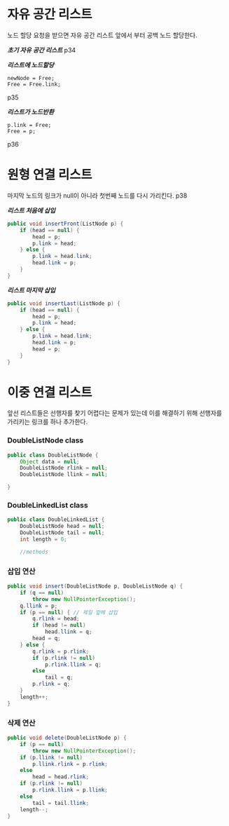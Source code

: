 # 자유 공간 리스트

노드 할당 요청을 받으면 자유 공간 리스트 앞에서 부터 공백 노드 할당한다.

***초기 자유 공간 리스트***
p34

***리스트에 노드할당***
```
newNode = Free;
Free = Free.link;
```
p35

***리스트가 노드반환***
```
p.link = Free;
Free = p;
```
p36

# 원형 연결 리스트
마지막 노드의 링크가 null이 아니라 첫번째 노드를 다시 가리킨다.
p38

***리스트 처음에 삽입***
```java
public void insertFront(ListNode p) {
    if (head == null) {
        head = p;
        p.link = head;
    } else {
        p.link = head.link;
        head.link = p;
    }
}
```
***리스트 마지막 삽입***
```java
public void insertLast(ListNode p) {
    if (head == null) {
        head = p;
        p.link = head;
    } else {
        p.link = head.link;
        head.link = p;
        head = p;
    }
}
```

# 이중 연결 리스트
앞선 리스트들은 선행자를 찾기 어렵다는 문제가 있는데 이를 해결하기 위해 선행자를 가리키는 링크를 하나 추가한다.

### DoubleListNode class
```java
public class DoubleListNode {
    Object data = null;
    DoubleListNode rlink = null;
    DoubleListNode llink = null;

}
```

### DoubleLinkedList class
```java
public class DoubleLinkedList {
    DoubleListNode head = null;
    DoubleListNode tail = null;
    int length = 0;

    //methods
```
### 삽입 연산
```java
public void insert(DoubleListNode p, DoubleListNode q) {
    if (q == null) 
        throw new NullPointerException();
    q.llink = p;
    if (p == null) { // 제일 앞에 삽입
        q.rlink = head;
        if (head != null) 
            head.llink = q;
        head = q;
    } else {
        q.rlink = p.rlink;
        if (p.rlink != null) 
            p.rlink.llink = q;
        else 
            tail = q;
        p.rlink = q;
    }
    length++;
}
```

### 삭제 연산
```java
public void delete(DoubleListNode p) {
    if (p == null) 
        throw new NullPointerException();
    if (p.llink != null) 
        p.llink.rlink = p.rlink;
    else 
        head = head.rlink;
    if (p.rlink != null) 
        p.rlink.llink = p.llink;
    else 
        tail = tail.llink;
    length--;
}
```